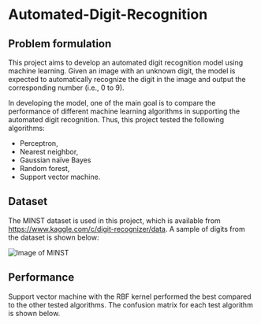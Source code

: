 # Automated-Digit-Recognition
## Problem formulation
This project aims to develop an automated digit recognition model using machine learning. Given an image with an unknown digit, the model is expected to automatically recognize the digit in the image and output the corresponding number (i.e., 0 to 9).

In developing the model, one of the main goal is to compare the performance of different machine learning algorithms in supporting the automated digit recognition. Thus, this project tested the following algorithms:
* Perceptron,
* Nearest neighbor,
* Gaussian naïve Bayes
* Random forest,
* Support vector machine.

## Dataset
The MINST dataset is used in this project, which is available from https://www.kaggle.com/c/digit-recognizer/data.
A sample of digits from the dataset is shown below:

![Image of MINST](https://upload.wikimedia.org/wikipedia/commons/2/27/MnistExamples.png)

## Performance
Support vector machine with the RBF kernel performed the best compared to the other tested algorithms. The confusion matrix for each test algorithm is shown below.
